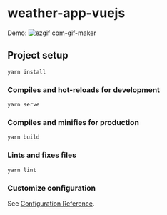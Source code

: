 # weather-app-vuejs  
Demo:  ![ezgif com-gif-maker](https://user-images.githubusercontent.com/97748602/170809387-e8b89133-dcb7-45c8-bd20-1abd3ac5ff70.gif)

## Project setup
```
yarn install
```

### Compiles and hot-reloads for development
```
yarn serve
```

### Compiles and minifies for production
```
yarn build
```

### Lints and fixes files
```
yarn lint
```

### Customize configuration
See [Configuration Reference](https://cli.vuejs.org/config/).
